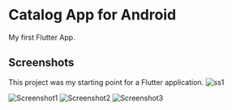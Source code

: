 # Catalog App for Android

My first Flutter App.

## Screenshots

This project was my starting point for a Flutter application.
![ss1](https://github.com/prathik2401/Catalog-App-Using-Flutter/assets/83471987/88a1e0c6-c357-4e87-98f9-88315d91e2ad)

![Screenshot1](https://github.com/prathik2401/Catalog-App-Using-Flutter/assets/83471987/331efe2f-7942-43f1-84fc-73a9b904d516)
![Screenshot2](https://github.com/prathik2401/Catalog-App-Using-Flutter/assets/83471987/618cd91c-9829-487d-b956-6736bf341e44)
![Screenshot3](https://github.com/prathik2401/Catalog-App-Using-Flutter/assets/83471987/404da251-4749-481f-a9d1-c7df215f1a23)
